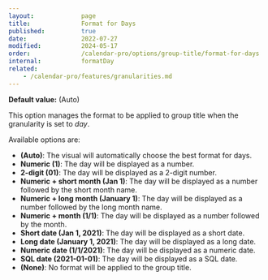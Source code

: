 ```yaml
---
layout:             page
title:              Format for Days
published:          true
date:               2022-07-27
modified:           2024-05-17
order:              /calendar-pro/options/group-title/format-for-days
internal:           formatDay
related:
    - /calendar-pro/features/granularities.md
---
```

**Default value:** (Auto)

This option manages the format to be applied to group title when the granularity is set to *day*.

Available options are:

- **(Auto)**: The visual will automatically choose the best format for days.
- **Numeric (1)**: The day will be displayed as a number.
- **2-digit (01)**: The day will be displayed as a 2-digit number.
- **Numeric + short month (Jan 1)**: The day will be displayed as a number followed by the short month name.
- **Numeric + long month (January 1)**: The day will be displayed as a number followed by the long month name.
- **Numeric + month (1/1)**: The day will be displayed as a number followed by the month.
- **Short date (Jan 1, 2021)**: The day will be displayed as a short date.
- **Long date (January 1, 2021)**: The day will be displayed as a long date.
- **Numeric date (1/1/2021)**: The day will be displayed as a numeric date.
- **SQL date (2021-01-01)**: The day will be displayed as a SQL date.
- **(None)**: No format will be applied to the group title.
